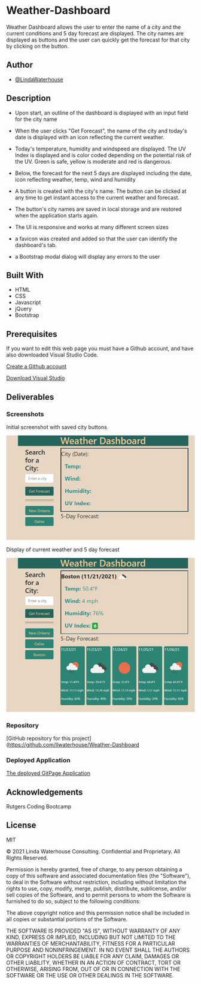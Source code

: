 # Weather-Dashboard
Weather Dashboard allows the user to enter the name of a city and the current conditions and 5 day forecast are displayed. The city names are displayed as buttons and the user can quickly get the forecast for that city by clicking on the button.



## Author
- [@LindaWaterhouse](https://www.github.com/llwaterhouse)


## Description

* Upon start, an outline of the dashboard is displayed with an input field for the city name

* When the user clicks "Get Forecast", the name of the city and today's date is displayed with an icon reflecting the current weather.

* Today's temperature, humidity and windspeed are displayed.  The UV Index is displayed and is color coded depending on the potential risk of the UV.  Green is safe, yellow is moderate and red is dangerous.

* Below, the forecast for the next 5 days are displayed including the date, icon reflecting weather, temp, wind and humidity

* A button is created with the city's name. The button can be clicked at any time to get instant access to the current weather and forecast.

* The button's city names are saved in local storage and are restored when the application starts again.

* The UI is responsive and works at many different screen sizes

* a favicon was created and added so that the user can identify the dashboard's tab.

* a Bootstrap modal dialog will display any errors to the user

## Built With

* HTML
* CSS
* Javascript
* jQuery
* Bootstrap

## Prerequisites

If you want to edit this web page you must have a Github account, and have also downloaded Visual Studio Code.

[Create a Github account](https://github.com)

[Download Visual Studio](https://code.visualstudio.com/download/)


## Deliverables

### Screenshots

Initial screenshot with saved city buttons

![Screenshot of initial screen](assets/images/Initial-screen.PNG)


Display of current weather and 5 day forecast

![Screenshot of cur weather and 5 day forecast](assets/images/Five-day-forecast.PNG)


### Repository

[GitHub repository for this project](https://github.com/llwaterhouse/Weather-Dashboard

### Deployed Application

[The deployed GitPage Application](https://llwaterhouse.github.io/Weather-Dashboard/)


## Acknowledgements

Rutgers Coding Bootcamp

## License
MIT

© 2021 Linda Waterhouse Consulting. Confidential and Proprietary. All Rights Reserved.

Permission is hereby granted, free of charge, to any person obtaining a copy of this software and associated documentation files (the "Software"), to deal in the Software without restriction, including without limitation the rights to use, copy, modify, merge, publish, distribute, sublicense, and/or sell copies of the Software, and to permit persons to whom the Software is furnished to do so, subject to the following conditions:

The above copyright notice and this permission notice shall be included in all copies or substantial portions of the Software.

THE SOFTWARE IS PROVIDED "AS IS", WITHOUT WARRANTY OF ANY KIND, EXPRESS OR IMPLIED, INCLUDING BUT NOT LIMITED TO THE WARRANTIES OF MERCHANTABILITY, FITNESS FOR A PARTICULAR PURPOSE AND NONINFRINGEMENT. IN NO EVENT SHALL THE AUTHORS OR COPYRIGHT HOLDERS BE LIABLE FOR ANY CLAIM, DAMAGES OR OTHER LIABILITY, WHETHER IN AN ACTION OF CONTRACT, TORT OR OTHERWISE, ARISING FROM, OUT OF OR IN CONNECTION WITH THE SOFTWARE OR THE USE OR OTHER DEALINGS IN THE SOFTWARE.

